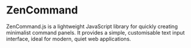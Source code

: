 # ZenCommand
ZenCommand.js is a lightweight JavaScript library for quickly creating minimalist command panels. It provides a simple, customisable text input interface, ideal for modern, quiet web applications.
